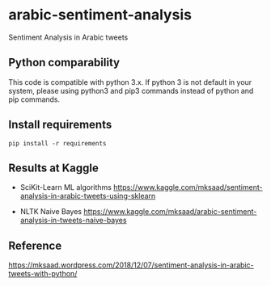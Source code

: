 ﻿# arabic-sentiment-analysisSentiment Analysis in Arabic tweets ## Python comparability This code is compatible with python 3.x. If python 3 is not default in your system, please using python3 and pip3 commands instead of python and pip commands. ## Install requirements `pip install -r requirements`## Results at Kaggle * SciKit-Learn ML algorithms https://www.kaggle.com/mksaad/sentiment-analysis-in-arabic-tweets-using-sklearn* NLTK Naive Bayes https://www.kaggle.com/mksaad/arabic-sentiment-analysis-in-tweets-naive-bayes## Referencehttps://mksaad.wordpress.com/2018/12/07/sentiment-analysis-in-arabic-tweets-with-python/ 